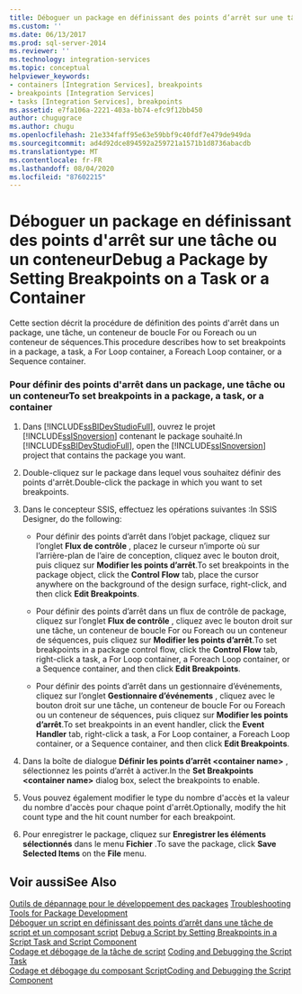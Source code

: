 ```yaml
---
title: Déboguer un package en définissant des points d’arrêt sur une tâche ou un conteneur | Microsoft Docs
ms.custom: ''
ms.date: 06/13/2017
ms.prod: sql-server-2014
ms.reviewer: ''
ms.technology: integration-services
ms.topic: conceptual
helpviewer_keywords:
- containers [Integration Services], breakpoints
- breakpoints [Integration Services]
- tasks [Integration Services], breakpoints
ms.assetid: e7fa106a-2221-403a-bb74-efc9f12bb450
author: chugugrace
ms.author: chugu
ms.openlocfilehash: 21e334faff95e63e59bbf9c40fdf7e479de949da
ms.sourcegitcommit: ad4d92dce894592a259721a1571b1d8736abacdb
ms.translationtype: MT
ms.contentlocale: fr-FR
ms.lasthandoff: 08/04/2020
ms.locfileid: "87602215"
---
```

# <a name="debug-a-package-by-setting-breakpoints-on-a-task-or-a-container"></a><span data-ttu-id="30454-102">Déboguer un package en définissant des points d'arrêt sur une tâche ou un conteneur</span><span class="sxs-lookup"><span data-stu-id="30454-102">Debug a Package by Setting Breakpoints on a Task or a Container</span></span>
  <span data-ttu-id="30454-103">Cette section décrit la procédure de définition des points d'arrêt dans un package, une tâche, un conteneur de boucle For ou Foreach ou un conteneur de séquences.</span><span class="sxs-lookup"><span data-stu-id="30454-103">This procedure describes how to set breakpoints in a package, a task, a For Loop container, a Foreach Loop container, or a Sequence container.</span></span>  
  
### <a name="to-set-breakpoints-in-a-package-a-task-or-a-container"></a><span data-ttu-id="30454-104">Pour définir des points d'arrêt dans un package, une tâche ou un conteneur</span><span class="sxs-lookup"><span data-stu-id="30454-104">To set breakpoints in a package, a task, or a container</span></span>  
  
1.  <span data-ttu-id="30454-105">Dans [!INCLUDE[ssBIDevStudioFull](../includes/ssbidevstudiofull-md.md)], ouvrez le projet [!INCLUDE[ssISnoversion](../includes/ssisnoversion-md.md)] contenant le package souhaité.</span><span class="sxs-lookup"><span data-stu-id="30454-105">In [!INCLUDE[ssBIDevStudioFull](../includes/ssbidevstudiofull-md.md)], open the [!INCLUDE[ssISnoversion](../includes/ssisnoversion-md.md)] project that contains the package you want.</span></span>  
  
2.  <span data-ttu-id="30454-106">Double-cliquez sur le package dans lequel vous souhaitez définir des points d'arrêt.</span><span class="sxs-lookup"><span data-stu-id="30454-106">Double-click the package in which you want to set breakpoints.</span></span>  
  
3.  <span data-ttu-id="30454-107">Dans le concepteur SSIS, effectuez les opérations suivantes :</span><span class="sxs-lookup"><span data-stu-id="30454-107">In SSIS Designer, do the following:</span></span>  
  
    -   <span data-ttu-id="30454-108">Pour définir des points d’arrêt dans l’objet package, cliquez sur l’onglet **Flux de contrôle** , placez le curseur n’importe où sur l’arrière-plan de l’aire de conception, cliquez avec le bouton droit, puis cliquez sur **Modifier les points d’arrêt**.</span><span class="sxs-lookup"><span data-stu-id="30454-108">To set breakpoints in the package object, click the **Control Flow** tab, place the cursor anywhere on the background of the design surface, right-click, and then click **Edit Breakpoints**.</span></span>  
  
    -   <span data-ttu-id="30454-109">Pour définir des points d’arrêt dans un flux de contrôle de package, cliquez sur l’onglet **Flux de contrôle** , cliquez avec le bouton droit sur une tâche, un conteneur de boucle For ou Foreach ou un conteneur de séquences, puis cliquez sur **Modifier les points d’arrêt**.</span><span class="sxs-lookup"><span data-stu-id="30454-109">To set breakpoints in a package control flow, click the **Control Flow** tab, right-click a task, a For Loop container, a Foreach Loop container, or a Sequence container, and then click **Edit Breakpoints**.</span></span>  
  
    -   <span data-ttu-id="30454-110">Pour définir des points d’arrêt dans un gestionnaire d’événements, cliquez sur l’onglet **Gestionnaire d’événements** , cliquez avec le bouton droit sur une tâche, un conteneur de boucle For ou Foreach ou un conteneur de séquences, puis cliquez sur **Modifier les points d’arrêt**.</span><span class="sxs-lookup"><span data-stu-id="30454-110">To set breakpoints in an event handler, click the **Event Handler** tab, right-click a task, a For Loop container, a Foreach Loop container, or a Sequence container, and then click **Edit Breakpoints**.</span></span>  
  
4.  <span data-ttu-id="30454-111">Dans la boîte de dialogue **Définir les points d’arrêt \<container name>** , sélectionnez les points d’arrêt à activer.</span><span class="sxs-lookup"><span data-stu-id="30454-111">In the **Set Breakpoints \<container name>** dialog box, select the breakpoints to enable.</span></span>  
  
5.  <span data-ttu-id="30454-112">Vous pouvez également modifier le type du nombre d'accès et la valeur du nombre d'accès pour chaque point d'arrêt.</span><span class="sxs-lookup"><span data-stu-id="30454-112">Optionally, modify the hit count type and the hit count number for each breakpoint.</span></span>  
  
6.  <span data-ttu-id="30454-113">Pour enregistrer le package, cliquez sur **Enregistrer les éléments sélectionnés** dans le menu **Fichier** .</span><span class="sxs-lookup"><span data-stu-id="30454-113">To save the package, click **Save Selected Items** on the **File** menu.</span></span>  
  
## <a name="see-also"></a><span data-ttu-id="30454-114">Voir aussi</span><span class="sxs-lookup"><span data-stu-id="30454-114">See Also</span></span>  
 <span data-ttu-id="30454-115">[Outils de dépannage pour le développement des packages](troubleshooting/troubleshooting-tools-for-package-development.md) </span><span class="sxs-lookup"><span data-stu-id="30454-115">[Troubleshooting Tools for Package Development](troubleshooting/troubleshooting-tools-for-package-development.md) </span></span>  
 <span data-ttu-id="30454-116">[Déboguer un script en définissant des points d’arrêt dans une tâche de script et un composant script](data-flow/transformations/script-component.md) </span><span class="sxs-lookup"><span data-stu-id="30454-116">[Debug a Script by Setting Breakpoints in a Script Task and Script Component](data-flow/transformations/script-component.md) </span></span>  
 <span data-ttu-id="30454-117">[Codage et débogage de la tâche de script](control-flow/script-task.md) </span><span class="sxs-lookup"><span data-stu-id="30454-117">[Coding and Debugging the Script Task](control-flow/script-task.md) </span></span>  
 [<span data-ttu-id="30454-118">Codage et débogage du composant Script</span><span class="sxs-lookup"><span data-stu-id="30454-118">Coding and Debugging the Script Component</span></span>](extending-packages-scripting/data-flow-script-component/coding-and-debugging-the-script-component.md)  
  
  
